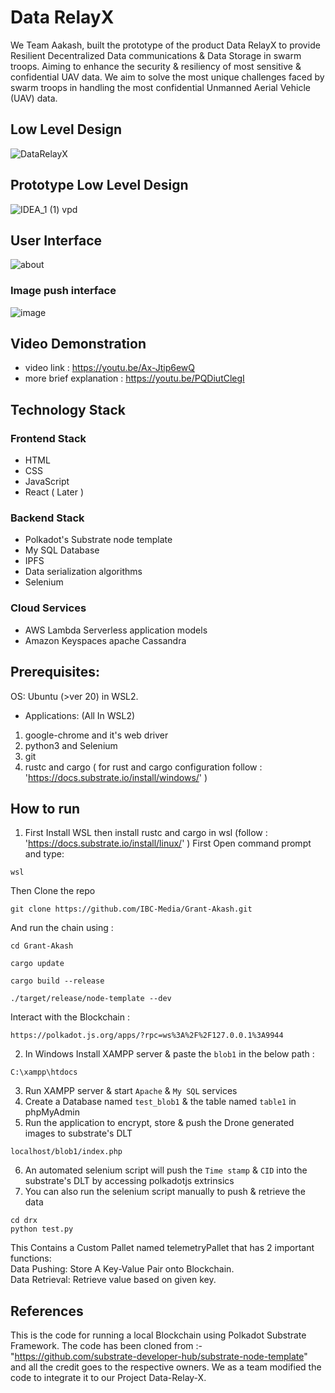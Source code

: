 # Data RelayX 
We Team Aakash, built the prototype of the product Data RelayX to provide Resilient Decentralized Data communications & Data Storage in swarm troops. Aiming to enhance the security & resiliency of most sensitive & confidential UAV data. We aim to solve the most unique challenges faced by swarm troops in handling the most confidential Unmanned Aerial Vehicle (UAV) data.

## Low Level Design
![DataRelayX](https://github.com/Ram-lankada/IBC-Project-BlockChain/assets/91232198/6f74a8c9-2547-498e-bc02-306c2ad9224b)

## Prototype Low Level Design
![IDEA_1 (1) vpd](https://github.com/Ram-lankada/IBC-Project-BlockChain/assets/91232198/b322d7b9-6e27-4e8f-ac2f-97cf0bdef7d7)

## User Interface 
![about](https://github.com/IBC-Media/Grant-Akash/assets/91232198/67fa0247-b182-4110-ba3c-a0ba25f879fb)
### Image push interface
![image](https://github.com/IBC-Media/Grant-Akash/assets/91232198/be62aed2-91a6-4db1-9b0d-a45fd3cc9346)

## Video Demonstration 
- video link : https://youtu.be/Ax-Jtip6ewQ
- more brief explanation : https://youtu.be/PQDiutClegI

## Technology Stack 
### Frontend Stack 
- HTML
- CSS
- JavaScript
- React ( Later ) 

### Backend Stack
- Polkadot's Substrate node template
- My SQL Database
- IPFS
- Data serialization algorithms
- Selenium
### Cloud Services
- AWS Lambda Serverless application models
- Amazon Keyspaces apache Cassandra

## Prerequisites:
OS: Ubuntu (>ver 20) in WSL2.
-  Applications: (All In WSL2)
1. google-chrome and it's web driver
2. python3 and Selenium
3. git
4. rustc and cargo ( for rust and cargo configuration follow : 'https://docs.substrate.io/install/windows/' )

## How to run 

1. First Install WSL then install rustc and cargo in wsl  (follow : 'https://docs.substrate.io/install/linux/' )
First Open command prompt and type:
```
wsl
```
Then Clone the repo
```
git clone https://github.com/IBC-Media/Grant-Akash.git
```
And run the chain using : 
```
cd Grant-Akash
```
```
cargo update
```
```
cargo build --release
```
```
./target/release/node-template --dev
```
Interact with the Blockchain :
```
https://polkadot.js.org/apps/?rpc=ws%3A%2F%2F127.0.0.1%3A9944
```
2. In Windows Install XAMPP server & paste the `blob1` in the below path :
```
C:\xampp\htdocs
```
3. Run XAMPP server & start `Apache` & `My SQL` services
4. Create a Database named `test_blob1` & the table named `table1` in phpMyAdmin
5. Run the application to encrypt, store & push the Drone generated images to substrate's DLT
```
localhost/blob1/index.php
```
6. An automated selenium script will push the `Time stamp` & `CID` into the substrate's DLT by accessing polkadotjs extrinsics
7. You can also run the selenium script manually to push & retrieve the data
```
cd drx
python test.py
```

This Contains a Custom Pallet named telemetryPallet that has 2 important functions: </br>
Data Pushing: Store A Key-Value Pair onto Blockchain.</br>
Data Retrieval: Retrieve value based on given key.

## References 
This is the code for running a local Blockchain using Polkadot Substrate Framework.
The code has been cloned from :- "https://github.com/substrate-developer-hub/substrate-node-template" and all the credit goes to the respective owners.
We as a team modified the code to integrate it to our Project Data-Relay-X.
